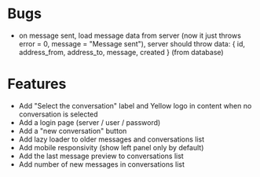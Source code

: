 # Bugs

- on message sent, load message data from server (now it just throws error = 0, message = "Message sent"), server should throw data: { id, address_from, address_to, message, created } (from database)

# Features

- Add "Select the conversation" label and Yellow logo in content when no conversation is selected
- Add a login page (server / user / password)
- Add a "new conversation" button
- Add lazy loader to older messages and conversations list
- Add mobile responsivity (show left panel only by default)
- Add the last message preview to conversations list
- Add number of new messages in conversations list
